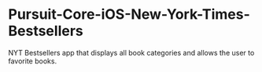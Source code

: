 # Pursuit-Core-iOS-New-York-Times-Bestsellers
NYT Bestsellers app that displays all book categories and allows the user to favorite books. 

